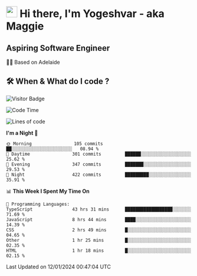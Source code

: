 <h1><img src="https://emojis.slackmojis.com/emojis/images/1531849430/4246/blob-sunglasses.gif?1531849430" width="30"/> Hi there, I'm Yogeshvar - aka Maggie</h1>

## Aspiring Software Engineer
🏂🏻  Based on Adelaide 

## 🛠 When & What do I code ?  

![Visitor Badge](https://visitor-badge.feriirawann.repl.co?username=yogeshvar&repo=yogeshvar&label=Visitors&style=plastic&color=%23457BFF&contentType=svg)

<!--START_SECTION:waka-->
![Code Time](http://img.shields.io/badge/Code%20Time-2%2C560%20hrs%2055%20mins-blue)

![Lines of code](https://img.shields.io/badge/From%20Hello%20World%20I%27ve%20Written-4.0%20million%20lines%20of%20code-blue)

**I'm a Night 🦉** 

```text
🌞 Morning                105 commits         ██░░░░░░░░░░░░░░░░░░░░░░░   08.94 % 
🌆 Daytime                301 commits         ██████░░░░░░░░░░░░░░░░░░░   25.62 % 
🌃 Evening                347 commits         ███████░░░░░░░░░░░░░░░░░░   29.53 % 
🌙 Night                  422 commits         █████████░░░░░░░░░░░░░░░░   35.91 % 
```


📊 **This Week I Spent My Time On** 

```text
💬 Programming Languages: 
TypeScript               43 hrs 31 mins      ██████████████████░░░░░░░   71.69 % 
JavaScript               8 hrs 44 mins       ████░░░░░░░░░░░░░░░░░░░░░   14.39 % 
CSS                      2 hrs 49 mins       █░░░░░░░░░░░░░░░░░░░░░░░░   04.65 % 
Other                    1 hr 25 mins        █░░░░░░░░░░░░░░░░░░░░░░░░   02.35 % 
HTML                     1 hr 18 mins        █░░░░░░░░░░░░░░░░░░░░░░░░   02.15 % 
```


 Last Updated on 12/01/2024 00:47:04 UTC
<!--END_SECTION:waka-->
